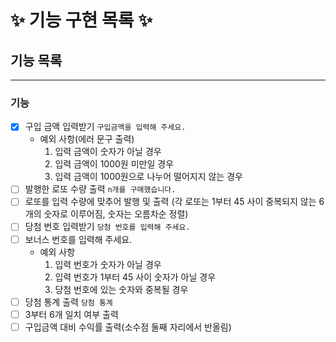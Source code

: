 # ✨ 기능 구현 목록 ✨

## 기능 목록
***
### 기능
- [x] 구입 금액 입력받기 `구입금액을 입력해 주세요.`
  - 예외 사항(에러 문구 출력)
    1. 입력 금액이 숫자가 아닐 경우
    2. 입력 금액이 1000원 미만일 경우
    3. 입력 금액이 1000원으로 나누어 떨어지지 않는 경우
- [ ] 발행한 로또 수량 출력 `n개를 구매했습니다.`
- [ ] 로또를 입력 수량에 맞추어 발행 및 출력 (각 로또는 1부터 45 사이 중복되지 않는 6개의 숫자로 이루어짐, 숫자는 오름차순 정렬)
- [ ] 당첨 번호 입력받기 `당첨 번호를 입력해 주세요.`
- [ ] 보너스 번호를 입력해 주세요.
  - 예외 사항
    1. 입력 번호가 숫자가 아닐 경우
    2. 입력 번호가 1부터 45 사이 숫자가 아닐 경우
    3. 당첨 번호에 있는 숫자와 중복될 경우
- [ ] 당첨 통계 출력 `당첨 통계`
- [ ] 3부터 6개 일치 여부 출력 
- [ ] 구입금액 대비 수익률 출력(소수점 둘째 자리에서 반올림)